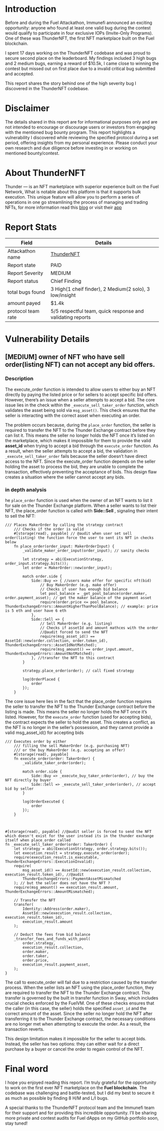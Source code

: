 # Introduction

Before and during the Fuel Attackathon, Immunefi announced an exciting opportunity: anyone who found at least one valid bug during the contest would qualify to participate in four exclusive IOPs (Invite-Only Programs). One of these was ThunderNFT, the first NFT marketplace built on the Fuel blockchain.

I spent 17 days working on the ThunderNFT codebase and was proud to secure second place on the leaderboard. My findings included 3 high bugs and 2 medium bugs, earning a reward of $10.5k, I came close to winning the contest but missed out on first place due to a invalid critical bug submitted and accepted.

This report shares the story behind one of the high severity bug I discovered in the ThunderNFT codebase.

# Disclaimer

The details shared in this report are for informational purposes only and are not intended to encourage or discourage users or investors from engaging with the mentioned bug bounty program. This report highlights a vulnerability I discovered while reviewing the specified protocol during a set period, offering insights from my personal experience. Please conduct your own research and due diligence before investing in or working on mentioned bounty/contest.

# About **ThunderNFT**

Thunder — is an NFT marketplace with superior experience built on the Fuel Network, What is notable about this platform is that it supports bulk execution. This unique feature will allow you to perform a series of operations in one go streamlining the process of managing and trading NFTs, for more information read this [blog](https://medium.com/@ThunderbyFuel/thunder-first-ever-nft-marketplace-on-fuel-88629c812d2b) or visit their [app](https://thundernft.market/marketplace)

# Report Stats

| Field              | Details                                                                          |
| ------------------ | -------------------------------------------------------------------------------- |
| Attackathon name   | [ThunderNFT](https://immunefi.com/audit-competition/thundernft-iop/leaderboard/) |
| Report state       | PAID                                                                             |
| Report Severity    | MEDIUM                                                                           |
| Report status      | Chief Finding                                                                    |
| total bugs found   | 3 High(1 cheif finder), 2 Medium(2 solo), 3 low/insight                          |
| amount payed       | $1.4k                                                                            |
| protocol team rate | 5/5 respectful team, quick response and validating reports                       |

# Vulnerability Details

## [MEDIUM] owner of NFT who have sell order(listing NFT) can not accept any bid offers.

### Description

The execute_order function is intended to allow users to either buy an NFT directly by paying the listed price or for sellers to accept specific bid offers. However, there’s an issue when a seller attempts to accept a bid. The core issue lies in the check within the `_execute_sell_taker_order` function, which validates the asset being sold via `msg_asset()`. This check ensures that the seller is interacting with the correct asset when executing an order.

The problem occurs because, during the `place_order` function, the seller is required to transfer the NFT to the Thunder Exchange contract before they can list it. This means the seller no longer holds the NFT once it’s listed on the marketplace, which makes it impossible for them to provide the valid **asset_id** when trying to accept a bid through the `execute_order` function. As a result, when the seller attempts to accept a bid, the validation in `_execute_sell_taker_order` fails because the seller doesn’t have direct access to the NFT. Since the execute_order function depends on the seller holding the asset to process the bid, they are unable to complete the transaction, effectively preventing the acceptance of bids. This design flaw creates a situation where the seller cannot accept any bids.

### in depth analysis

he `place_order` function is used when the owner of an NFT wants to list it for sale on the Thunder Exchange platform. When a seller wants to list their NFT, the place_order function is called with **Side::Sell** , signaling their intent to sell the NFT:

```sway
/// Places MakerOrder by calling the strategy contract
    /// Checks if the order is valid
    #[storage(read), payable] // @audit when user set sell order(listing) the function force the user to sent its NFT in checks below
    fn place_order(order_input: MakerOrderInput) {
        _validate_maker_order_input(order_input); // sanity checks

        let strategy = abi(ExecutionStrategy, order_input.strategy.bits());
        let order = MakerOrder::new(order_input);

        match order.side {
            Side::Buy => { //users make offer for specific nft(bid)
                // Buy MakerOrder (e.g. make offer)
                // Checks if user has enough bid balance
                let pool_balance = _get_pool_balance(order.maker, order.payment_asset); // get the maker balance of the payment asset
                require(order.price <= pool_balance, ThunderExchangeErrors::AmountHigherThanPoolBalance); // example: price is 5 eth and user have 6 eth
            },
            Side::Sell => {
                // Sell MakerOrder (e.g. listing)
                // Checks if assetId and amount mathces with the order
                //@audit forced to send the NFT
                require(msg_asset_id() == AssetId::new(order.collection, order.token_id), ThunderExchangeErrors::AssetIdNotMatched);
                require(msg_amount() == order_input.amount, ThunderExchangeErrors::AmountNotMatched);
            }, //transfer the NFT to this contract
        }

        strategy.place_order(order); // call fixed strategy

        log(OrderPlaced {
            order
        });
    }
```

The core issue here lies in the fact that the place_order function requires the seller to transfer the NFT to the Thunder Exchange contract before the listing is made. This means the seller no longer holds the NFT once it’s listed. However, for the `execute_order` function (used for accepting bids), the contract expects the seller to hold the asset. This creates a conflict, as the NFT is no longer in the seller’s possession, and they cannot provide a valid msg_asset_id() for accepting bids

```sway
/// Executes order by either
    /// filling the sell MakerOrder (e.g. purchasing NFT)
    /// or the buy MakerOrder (e.g. accepting an offer)
    #[storage(read), payable]
    fn execute_order(order: TakerOrder) {
        _validate_taker_order(order);

        match order.side {
            Side::Buy => _execute_buy_taker_order(order), // buy the NFT directly by buyer
            Side::Sell => _execute_sell_taker_order(order), // accept bid by seller
        }

        log(OrderExecuted {
            order
        });
    }



#[storage(read), payable] //@audit seller is forced to send the NFT which doesn't exist for the user instead its in the thunder exchange itself when place_order called
fn _execute_sell_taker_order(order: TakerOrder) {
    let strategy = abi(ExecutionStrategy, order.strategy.bits());
    let execution_result = strategy.execute_order(order);
    require(execution_result.is_executable, ThunderExchangeErrors::ExecutionInvalid);
    require(
        msg_asset_id() == AssetId::new(execution_result.collection, execution_result.token_id), //@audit
        ThunderExchangeErrors::PaymentAssetMismatched
    ); // but the seller does not have the NFT ?
    require(msg_amount() == execution_result.amount, ThunderExchangeErrors::AmountMismatched);

    // Transfer the NFT
    transfer(
        Identity::Address(order.maker),
        AssetId::new(execution_result.collection, execution_result.token_id),
        execution_result.amount
    );

    // Deduct the fees from bid balance
    _transfer_fees_and_funds_with_pool(
        order.strategy,
        execution_result.collection,
        order.maker,
        order.taker,
        order.price,
        execution_result.payment_asset,
    );
}

```

The call to execute_order will fail due to a restriction caused by the transfer process. When the seller lists an NFT using the place_order function, they are required to transfer the NFT to the Thunder Exchange contract. This transfer is governed by the built in transfer function in Sway, which includes crucial checks enforced by the FuelVM. One of these checks ensures that the caller (in this case, the seller) holds the specified `asset_id` and the correct amount of the asset. Since the seller no longer hold the NFT after transferring it to the Thunder Exchange contract, the necessary conditions are no longer met when attempting to execute the order. As a result, the transaction reverts.

This design limitation makes it impossible for the seller to accept bids. Instead, the seller has two options: they can either wait for a direct purchase by a buyer or cancel the order to regain control of the NFT.

# Final word

I hope you enjoyed reading this report. I’m truly grateful for the opportunity to work on the first ever NFT marketplace on the **Fuel blockchain**. The codebase was challenging and battle-tested, but I did my best to secure it as much as possible by finding 8 H/M and L/I bugs.

A special thanks to the ThunderNFT protocol team and the Immunefi team for their support and for providing this incredible opportunity. I’ll be sharing more private and contest audits for Fuel dApps on my GitHub portfolio soon, stay tuned!
